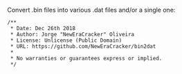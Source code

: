 
Convert .bin files into various .dat files and/or a single one:

    /**
     * Date: Dec 26th 2018
     * Author: Jorge "NewEraCracker" Oliveira
     * License: Unlicense (Public Domain)
     * URL: https://github.com/NewEraCracker/bin2dat
     *
     * No warranties or guarantees express or implied.
     */
